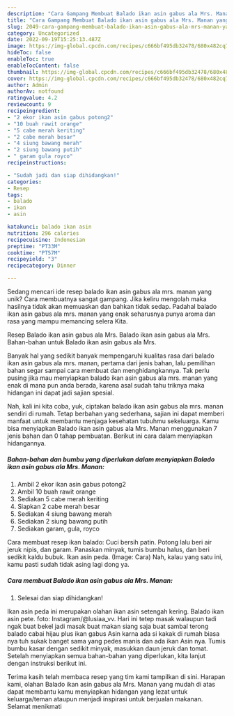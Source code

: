 ```yaml
---
description: "Cara Gampang Membuat Balado ikan asin gabus ala Mrs. Manan yang Lezat Sekali"
title: "Cara Gampang Membuat Balado ikan asin gabus ala Mrs. Manan yang Lezat Sekali"
slug: 2049-cara-gampang-membuat-balado-ikan-asin-gabus-ala-mrs-manan-yang-lezat-sekali
category: Uncategorized
date: 2022-09-19T15:25:13.487Z
image: https://img-global.cpcdn.com/recipes/c666bf495db32478/680x482cq70/balado-ikan-asin-gabus-ala-mrs-manan-foto-resep-utama.jpg
hideToc: false
enableToc: true
enableTocContent: false
thumbnail: https://img-global.cpcdn.com/recipes/c666bf495db32478/680x482cq70/balado-ikan-asin-gabus-ala-mrs-manan-foto-resep-utama.jpg
cover: https://img-global.cpcdn.com/recipes/c666bf495db32478/680x482cq70/balado-ikan-asin-gabus-ala-mrs-manan-foto-resep-utama.jpg
author: Admin
authorAv: notfound
ratingvalue: 4.2
reviewcount: 9
recipeingredient:
- "2 ekor ikan asin gabus potong2"
- "10 buah rawit orange"
- "5 cabe merah keriting"
- "2 cabe merah besar"
- "4 siung bawang merah"
- "2 siung bawang putih"
- " garam gula royco"
recipeinstructions:

- "Sudah jadi dan siap dihidangkan!"
categories:
- Resep
tags:
- balado
- ikan
- asin

katakunci: balado ikan asin 
nutrition: 296 calories
recipecuisine: Indonesian
preptime: "PT33M"
cooktime: "PT57M"
recipeyield: "3"
recipecategory: Dinner

---
```





Sedang mencari ide resep balado ikan asin gabus ala mrs. manan yang unik? Cara membuatnya sangat gampang. Jika keliru mengolah maka hasilnya tidak akan memuaskan dan bahkan tidak sedap. Padahal balado ikan asin gabus ala mrs. manan yang enak seharusnya punya aroma dan rasa yang mampu memancing selera Kita.





Resep Balado ikan asin gabus ala Mrs. Balado ikan asin gabus ala Mrs. Bahan-bahan untuk Balado ikan asin gabus ala Mrs.

Banyak hal yang sedikit banyak mempengaruhi kualitas rasa dari balado ikan asin gabus ala mrs. manan, pertama dari jenis bahan, lalu pemilihan bahan segar sampai cara membuat dan menghidangkannya. Tak perlu pusing jika mau menyiapkan balado ikan asin gabus ala mrs. manan yang enak di mana pun anda berada, karena asal sudah tahu triknya maka hidangan ini dapat jadi sajian spesial.






Nah, kali ini kita coba, yuk, ciptakan balado ikan asin gabus ala mrs. manan sendiri di rumah. Tetap berbahan yang sederhana, sajian ini dapat memberi manfaat untuk membantu menjaga kesehatan tubuhmu sekeluarga. Kamu bisa menyiapkan Balado ikan asin gabus ala Mrs. Manan menggunakan 7 jenis bahan dan 0 tahap pembuatan. Berikut ini cara dalam menyiapkan hidangannya.

<!--inarticleads1-->

##### Bahan-bahan dan bumbu yang diperlukan dalam menyiapkan Balado ikan asin gabus ala Mrs. Manan:

1. Ambil 2 ekor ikan asin gabus potong2
1. Ambil 10 buah rawit orange
1. Sediakan 5 cabe merah keriting
1. Siapkan 2 cabe merah besar
1. Sediakan 4 siung bawang merah
1. Sediakan 2 siung bawang putih
1. Sediakan  garam, gula, royco


Cara membuat resep ikan balado: Cuci bersih patin. Potong lalu beri air jeruk nipis, dan garam. Panaskan minyak, tumis bumbu halus, dan beri sedikit kaldu bubuk. Ikan asin peda. (Image: Cara) Nah, kalau yang satu ini, kamu pasti sudah tidak asing lagi dong ya. 

<!--inarticleads2-->

##### Cara membuat Balado ikan asin gabus ala Mrs. Manan:


1. Selesai dan siap dihidangkan!

Ikan asin peda ini merupakan olahan ikan asin setengah kering. Balado ikan asin pete. foto: Instagram/@lusiaa_vv. Hari ini tetep masak walaupun tadi ngak buat bekel jadi masak buat makan siang saja buat sambal terong balado cabai hijau plus ikan gabus Asin karna ada si kakak di rumah biasa nya tuh sukak banget sama yang pedes manis dan ada ikan Asin nya. Tumis bumbu kasar dengan sedikit minyak, masukkan daun jeruk dan tomat. Setelah menyiapkan semua bahan-bahan yang diperlukan, kita lanjut dengan instruksi berikut ini. 

Terima kasih telah membaca resep yang tim kami tampilkan di sini. Harapan kami, olahan Balado ikan asin gabus ala Mrs. Manan yang mudah di atas dapat membantu kamu menyiapkan hidangan yang lezat untuk keluarga/teman ataupun menjadi inspirasi untuk berjualan makanan. Selamat menikmati
